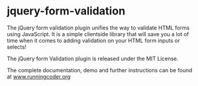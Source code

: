 jquery-form-validation
======================

The jQuery form validation plugin unifies the way to validate HTML forms using JavaScript.
It is a simple clientside library that will save you a lot of time when it comes to adding validation on your HTML form inputs or selects!

The jQuery form Validation plugin is released under the MIT License.

The complete documentation, demo and further instructions can be found at www.runningcoder.org
